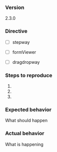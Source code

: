 ### Version
2.3.0

### Directive
- [ ] stepway
- [ ] formViewer
- [ ] dragdropway


### Steps to reproduce
1.  
2.  
3.  

### Expected behavior
What should happen

### Actual behavior
What is happening
